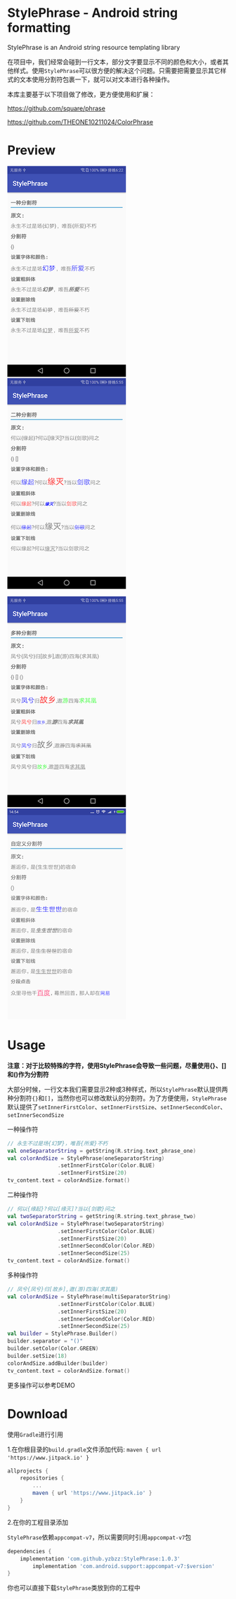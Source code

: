 # StylePhrase - Android string formatting

StylePhrase is an Android string resource templating library

在项目中，我们经常会碰到一行文本，部分文字要显示不同的颜色和大小，或者其他样式。使用`StylePhrase`可以很方便的解决这个问题。只需要把需要显示其它样式的文本使用分割符包裹一下，就可以对文本进行各种操作。

本库主要基于以下项目做了修改，更方便使用和扩展：

https://github.com/square/phrase

https://github.com/THEONE10211024/ColorPhrase

# Preview

![device-one-separator](./screenshot/device-one-separator.png)  ![device-one-separator](./screenshot/device-two-separator.png)

![device-one-separator](./screenshot/device-multi-separator.png)  ![device-one-separator](./screenshot/device-custom-separator.png)

# Usage

**注意：对于比较特殊的字符，使用StylePhrase会导致一些问题，尽量使用{}、[]和()作为分割符**

大部分时候，一行文本我们需要显示2种或3种样式，所以`StylePhrase`默认提供两种分割符`{}`和`[]`，当然你也可以修改默认的分割符。为了方便使用，`StylePhrase`默认提供了`setInnerFirstColor`、`setInnerFirstSize`、`setInnerSecondColor`、`setInnerSecondSize`

一种操作符

```kotlin
// 永生不过是场{幻梦}，唯吾{所爱}不朽
val oneSeparatorString = getString(R.string.text_phrase_one)
val colorAndSize = StylePhrase(oneSeparatorString)
                .setInnerFirstColor(Color.BLUE)
                .setInnerFirstSize(20)
tv_content.text = colorAndSize.format()
```

二种操作符

```kotlin
// 何以{缘起}?何以[缘灭]?当以{剑歌}问之
val twoSeparatorString = getString(R.string.text_phrase_two)
val colorAndSize = StylePhrase(twoSeparatorString)
                .setInnerFirstColor(Color.BLUE)
                .setInnerFirstSize(20)
                .setInnerSecondColor(Color.RED)
                .setInnerSecondSize(25)
tv_content.text = colorAndSize.format()
```

多种操作符

```kotlin
// 凤兮{凤兮}归[故乡],遨(游)四海(求其凰)
val colorAndSize = StylePhrase(multiSeparatorString)
                .setInnerFirstColor(Color.BLUE)
                .setInnerFirstSize(20)
                .setInnerSecondColor(Color.RED)
                .setInnerSecondSize(25)
val builder = StylePhrase.Builder()
builder.separator = "()"
builder.setColor(Color.GREEN)
builder.setSize(18)
colorAndSize.addBuilder(builder)
tv_content.text = colorAndSize.format()
```

更多操作可以参考DEMO

# Download

使用`Gradle`进行引用

1.在你根目录的`build.gradle`文件添加代码: `maven { url 'https://www.jitpack.io' }`

```groovy
allprojects {
    repositories {
        ...
        maven { url 'https://www.jitpack.io' }
    }
}
```

2.在你的工程目录添加

`StylePhrase`依赖`appcompat-v7`，所以需要同时引用`appcompat-v7`包

```groovy
dependencies {
	implementation 'com.github.yzbzz:StylePhrase:1.0.3'
    	implementation 'com.android.support:appcompat-v7:$version'
}
```

你也可以直接下载`StylePhrase`类放到你的工程中
